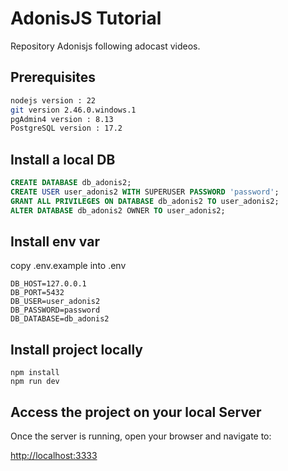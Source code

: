 # AdonisJS Tutorial

Repository Adonisjs following adocast videos.

## Prerequisites

```bash
nodejs version : 22
git version 2.46.0.windows.1
pgAdmin4 version : 8.13
PostgreSQL version : 17.2
```

## Install a local DB

```sql
CREATE DATABASE db_adonis2;
CREATE USER user_adonis2 WITH SUPERUSER PASSWORD 'password';
GRANT ALL PRIVILEGES ON DATABASE db_adonis2 TO user_adonis2;
ALTER DATABASE db_adonis2 OWNER TO user_adonis2;
```

## Install env var

copy .env.example into .env

```env
DB_HOST=127.0.0.1
DB_PORT=5432
DB_USER=user_adonis2
DB_PASSWORD=password
DB_DATABASE=db_adonis2
```

## Install project locally

```shell
npm install
npm run dev
```

## Access the project on your local Server

Once the server is running, open your browser and navigate to:

<http://localhost:3333>
